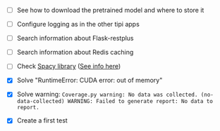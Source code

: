 - [ ] See how to download the pretrained model and where to store it
- [ ] Configure logging as in the other tipi apps
- [ ] Search information about Flask-restplus
- [ ] Search information about Redis caching
- [ ] Check [Spacy library](https://spacy.io/) ([See info here](https://nymiz.com/es/blog/tecnologia/que-es-el-named-entity-recognition-ner/))

- [x] Solve "RuntimeError: CUDA error: out of memory"
- [x] Solve warning: `Coverage.py warning: No data was collected. (no-data-collected) WARNING: Failed to generate report: No data to report.`
- [x] Create a first test
